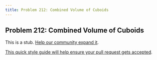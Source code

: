 ```yaml
---
title: Problem 212: Combined Volume of Cuboids
---
```

## Problem 212: Combined Volume of Cuboids

This is a stub. <a href='https://github.com/freecodecamp/guides/tree/master/src/pages/certifications/coding-interview-prep/project-euler/problem-212-combined-volume-of-cuboids/index.md' target='_blank' rel='nofollow'>Help our community expand it</a>.

<a href='https://github.com/freecodecamp/guides/blob/master/README.md' target='_blank' rel='nofollow'>This quick style guide will help ensure your pull request gets accepted</a>.

<!-- The article goes here, in GitHub-flavored Markdown. Feel free to add YouTube videos, images, and CodePen/JSBin embeds  -->
